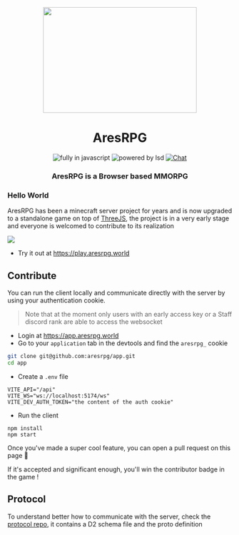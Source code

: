 <p align=center>
  <img src="https://user-images.githubusercontent.com/11330271/208825167-77d7bc78-17d0-4f33-ad35-d108b6fac730.gif" height="237px" width="344"/>
</p>
<h1 align=center>AresRPG</h1>
<p align=center>
  <img src="https://img.shields.io/badge/Made%20with-Javascript-%23f7df1e?style=for-the-badge" alt="fully in javascript"/>
  <img src="https://img.shields.io/badge/Powered%20By-Black%20Magic-blueviolet?style=for-the-badge" alt="powered by lsd"/>
  <a href="https://discord.gg/gaqrFT5">
    <img src="https://img.shields.io/discord/265104803531587584.svg?logo=discord&style=for-the-badge" alt="Chat"/>
  </a>
</p>
<h3 align=center>AresRPG is a Browser based MMORPG</h3>

### Hello World

AresRPG has been a minecraft server project for years and is now upgraded to a standalone game on top of [ThreeJS](https://threejs.org/), the project is in a very early stage and everyone is welcomed to contribute to its realization

![](https://i.imgur.com/csWCkeW.png)

- Try it out at https://play.aresrpg.world

## Contribute

You can run the client locally and communicate directly with the server by using your authentication cookie.

> Note that at the moment only users with an early access key or a Staff discord rank are able to access the websocket

- Login at https://app.aresrpg.world
- Go to your `application` tab in the devtools and find the `aresrpg_` cookie

```sh
git clone git@github.com:aresrpg/app.git
cd app
```

- Create a `.env` file

```
VITE_API="/api"
VITE_WS="ws://localhost:5174/ws"
VITE_DEV_AUTH_TOKEN="the content of the auth cookie"
```

- Run the client

```
npm install
npm start
```

Once you've made a super cool feature, you can open a pull request on this page 🥇

If it's accepted and significant enough, you'll win the contributor badge in the game !

## Protocol

To understand better how to communicate with the server, check the [protocol repo](https://github.com/aresrpg/aresrpg-protocol), it contains a D2 schema file and the proto definition
